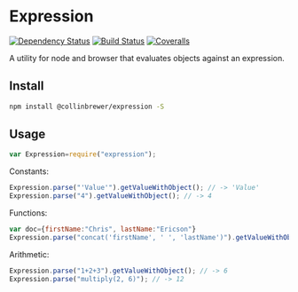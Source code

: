 # Expression
[![Dependency Status](https://img.shields.io/david/collinbrewer/expression/master.svg)](https://david-dm.org/collinbrewer/expression.svg)
[![Build Status](https://img.shields.io/travis/collinbrewer/expression.svg)](https://travis-ci.org/collinbrewer/expression)
[![Coveralls](https://img.shields.io/coveralls/collinbrewer/expression.svg?maxAge=2592000)](https://coveralls.io/github/collinbrewer/expression)

A utility for node and browser that evaluates objects against an expression.

## Install
```sh
npm install @collinbrewer/expression -S
```

## Usage

```js
var Expression=require("expression");
```

Constants:
```javascript
Expression.parse("'Value'").getValueWithObject(); // -> 'Value'
Expression.parse("4").getValueWithObject(); // -> 4
```

Functions:
```javascript
var doc={firstName:"Chris", lastName:"Ericson"}
Expression.parse("concat('firstName', ' ', 'lastName')").getValueWithObject(doc); // -> "Chris Ericson"
```

Arithmetic:
```javascript
Expression.parse("1+2+3").getValueWithObject(); // -> 6
Expression.parse("multiply(2, 6)"); // -> 12
```
